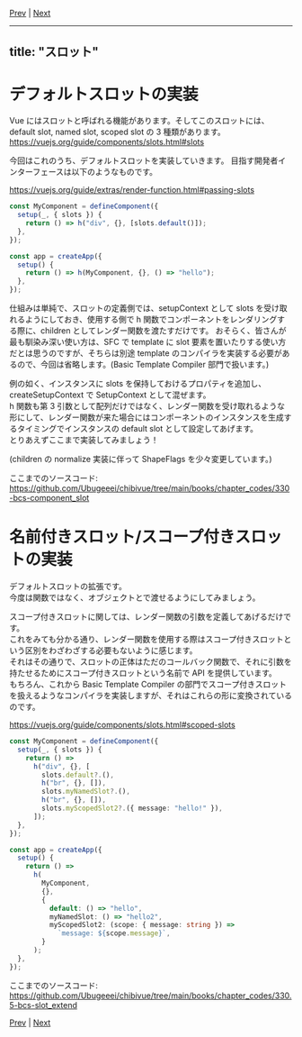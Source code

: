 [Prev](https://github.com/Ubugeeei/chibivue/blob/main/books/japanese/320_bcs_component_proxy_setup_context.md) | [Next](https://github.com/Ubugeeei/chibivue/blob/main/books/japanese/340_bcs_options_api.md)

---
title: "スロット"
---

# デフォルトスロットの実装

Vue にはスロットと呼ばれる機能があります。そしてこのスロットには、default slot, named slot, scoped slot の 3 種類があります。  
https://vuejs.org/guide/components/slots.html#slots

今回はこれのうち、デフォルトスロットを実装していきます。
目指す開発者インターフェースは以下のようなものです。

https://vuejs.org/guide/extras/render-function.html#passing-slots

```ts
const MyComponent = defineComponent({
  setup(_, { slots }) {
    return () => h("div", {}, [slots.default()]);
  },
});

const app = createApp({
  setup() {
    return () => h(MyComponent, {}, () => "hello");
  },
});
```

仕組みは単純で、スロットの定義側では、setupContext として slots を受け取れるようにしておき、使用する側で h 関数でコンポーネントをレンダリングする際に、children としてレンダー関数を渡たすだけです。
おそらく、皆さんが最も馴染み深い使い方は、SFC で template に slot 要素を置いたりする使い方だとは思うのですが、そちらは別途 template のコンパイラを実装する必要があるので、今回は省略します。(Basic Template Compiler 部門で扱います。)

例の如く、インスタンスに slots を保持しておけるプロパティを追加し、createSetupContext で SetupContext として混ぜます。  
h 関数も第 3 引数として配列だけではなく、レンダー関数を受け取れるような形にして、レンダー関数が来た場合にはコンポーネントのインスタンスを生成するタイミングでインスタンスの default slot として設定してあげます。  
とりあえずここまで実装してみましょう！

(children の normalize 実装に伴って ShapeFlags を少々変更しています。)

ここまでのソースコード:  
https://github.com/Ubugeeei/chibivue/tree/main/books/chapter_codes/330-bcs-component_slot

# 名前付きスロット/スコープ付きスロットの実装

デフォルトスロットの拡張です。  
今度は関数ではなく、オブジェクトとで渡せるようにしてみましょう。

スコープ付きスロットに関しては、レンダー関数の引数を定義してあげるだけです。  
これをみても分かる通り、レンダー関数を使用する際はスコープ付きスロットという区別をわざわざする必要もないように感じます。  
それはその通りで、スロットの正体はただのコールバック関数で、それに引数を持たせるためにスコープ付きスロットという名前で API を提供しています。  
もちろん、これから Basic Template Compiler の部門でスコープ付きスロットを扱えるようなコンパイラを実装しますが、それはこれらの形に変換されているのです。

https://vuejs.org/guide/components/slots.html#scoped-slots

```ts
const MyComponent = defineComponent({
  setup(_, { slots }) {
    return () =>
      h("div", {}, [
        slots.default?.(),
        h("br", {}, []),
        slots.myNamedSlot?.(),
        h("br", {}, []),
        slots.myScopedSlot2?.({ message: "hello!" }),
      ]);
  },
});

const app = createApp({
  setup() {
    return () =>
      h(
        MyComponent,
        {},
        {
          default: () => "hello",
          myNamedSlot: () => "hello2",
          myScopedSlot2: (scope: { message: string }) =>
            `message: ${scope.message}`,
        }
      );
  },
});
```

ここまでのソースコード:  
https://github.com/Ubugeeei/chibivue/tree/main/books/chapter_codes/330.5-bcs-slot_extend


[Prev](https://github.com/Ubugeeei/chibivue/blob/main/books/japanese/320_bcs_component_proxy_setup_context.md) | [Next](https://github.com/Ubugeeei/chibivue/blob/main/books/japanese/340_bcs_options_api.md)